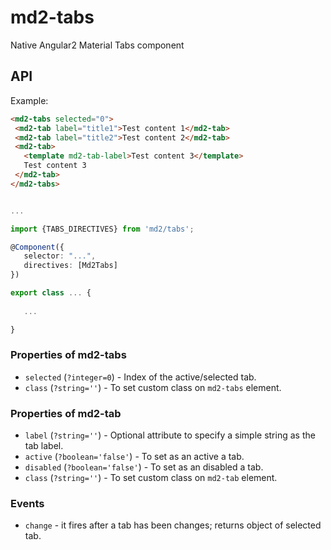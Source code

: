 # md2-tabs

Native Angular2 Material Tabs component

## API

Example:
 
 ```html
<md2-tabs selected="0">
  <md2-tab label="title1">Test content 1</md2-tab>
  <md2-tab label="title2">Test content 2</md2-tab>
  <md2-tab>
    <template md2-tab-label>Test content 3</template>
    Test content 3
  </md2-tab>
</md2-tabs>
 ```
 ```ts

...

import {TABS_DIRECTIVES} from 'md2/tabs';

@Component({
    selector: "...",
    directives: [Md2Tabs]
})

export class ... {
    
    ...

}
 ```

### Properties of md2-tabs

  - `selected` (`?integer=0`) - Index of the active/selected tab.
  - `class` (`?string=''`) - To set custom class on `md2-tabs` element.

### Properties of md2-tab

  - `label` (`?string=''`) - Optional attribute to specify a simple string as the tab label.
  - `active` (`?boolean='false'`) - To set as an active a tab.
  - `disabled` (`?boolean='false'`) - To set as an disabled a tab.
  - `class` (`?string=''`) - To set custom class on `md2-tab` element.

### Events

  - `change` - it fires after a tab has been changes; returns object of selected tab.
